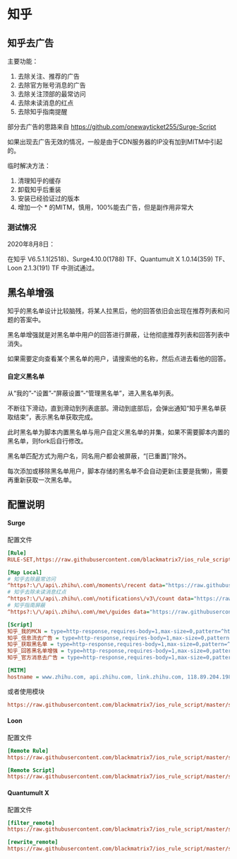 # 知乎

## 知乎去广告

主要功能：

1. 去除关注、推荐的广告
2. 去除官方账号消息的广告
3. 去除关注顶部的最常访问
4. 去除未读消息的红点
5. 去除知乎指南提醒

部分去广告的思路来自 https://github.com/onewayticket255/Surge-Script

如果出现去广告无效的情况，一般是由于CDN服务器的IP没有加到MITM中引起的。

临时解决方法：

1. 清理知乎的缓存
2. 卸载知乎后重装
3. 安装已经验证过的版本
4. 增加一个 * 的MITM，慎用，100%能去广告，但是副作用非常大

### 测试情况

2020年8月8日：

在知乎 V6.5.1.1(2518)、Surge4.10.0(1788) TF、Quantumult X 1.0.14(359) TF、Loon 2.1.3(191) TF 中测试通过。

## 黑名单增强

知乎的黑名单设计比较脑残，将某人拉黑后，他的回答依旧会出现在推荐列表和问题的答案中。

黑名单增强就是对黑名单中用户的回答进行屏蔽，让他彻底推荐列表和回答列表中消失。

如果需要定向查看某个黑名单的用户，请搜索他的名称，然后点进去看他的回答。

#### 自定义黑名单

从“我的”-“设置”-“屏蔽设置”-“管理黑名单”，进入黑名单列表。

不断往下滑动，直到滑动到列表底部。滑动到底部后，会弹出通知“知乎黑名单获取结束”，表示黑名单获取完成。

此时黑名单为脚本内置黑名单与用户自定义黑名单的并集，如果不需要脚本内置的黑名单，则fork后自行修改。

黑名单匹配方式为用户名，同名用户都会被屏蔽，“[已重置]”除外。

每次添加或移除黑名单用户，脚本存储的黑名单不会自动更新(主要是我懒)，需要再重新获取一次黑名单。

## 配置说明

#### Surge

配置文件

```ini
[Rule]
RULE-SET,https://raw.githubusercontent.com/blackmatrix7/ios_rule_script/master/script/zhihu/zhihu_remove_ads.surge,REJECT

[Map Local]
# 知乎去除最常访问
^https?:\/\/api\.zhihu\.com\/moments\/recent data="https://raw.githubusercontent.com/blackmatrix7/ios_rule_script/master/blank.json"
# 知乎去除未读消息红点
^https?:\/\/api\.zhihu\.com\/notifications\/v3\/count data="https://raw.githubusercontent.com/blackmatrix7/ios_rule_script/master/blank.json"
# 知乎指南屏蔽
^https?:\/\/api\.zhihu\.com\/me\/guides data="https://raw.githubusercontent.com/blackmatrix7/ios_rule_script/master/blank.json"

[Script]
知乎_我的MCN = type=http-response,requires-body=1,max-size=0,pattern=^https:\/\/api\.zhihu\.com/people/,script-path=https://raw.githubusercontent.com/blackmatrix7/ios_rule_script/master/script/zhihu/zhihu_plus.js
知乎_信息流去广告 = type=http-response,requires-body=1,max-size=0,pattern=^https:\/\/api\.zhihu\.com/(moments|topstory)/recommend,script-path=https://raw.githubusercontent.com/blackmatrix7/ios_rule_script/master/script/zhihu/zhihu_plus.js
知乎_获取黑名单 = type=http-response,requires-body=1,max-size=0,pattern=^https:\/\/api\.zhihu\.com\/settings\/blocked_users,script-path=https://raw.githubusercontent.com/blackmatrix7/ios_rule_script/master/script/zhihu/zhihu_plus.js
知乎_回答黑名单增强 = type=http-response,requires-body=1,max-size=0,pattern=^https:\/\/api\.zhihu\.com/v4/questions,script-path=https://raw.githubusercontent.com/blackmatrix7/ios_rule_script/master/script/zhihu/zhihu_plus.js
知乎_官方消息去广告 = type=http-response,requires-body=1,max-size=0,pattern=^https:\/\/api\.zhihu\.com\/notifications\/v3\/(message\?|timeline\/entry\/system_message),script-path=https://raw.githubusercontent.com/blackmatrix7/ios_rule_script/master/script/zhihu/zhihu_plus.js

[MITM]
hostname = www.zhihu.com, api.zhihu.com, link.zhihu.com, 118.89.204.198
```

或者使用模块

```ini
https://raw.githubusercontent.com/blackmatrix7/ios_rule_script/master/script/zhihu/zhihu_plus.sgmodule
```

#### Loon

配置文件

```ini
[Remote Rule]
https://raw.githubusercontent.com/blackmatrix7/ios_rule_script/master/script/zhihu/zhihu_remove_ads.loon, policy=REJECT, tag=知乎, enabled=true

[Remote Script]
https://raw.githubusercontent.com/blackmatrix7/ios_rule_script/master/script/zhihu/zhihu_plus.loon, tag=知乎_去广告及黑名单增强, enabled=true
```

#### Quantumult X

配置文件

```ini
[filter_remote]
https://raw.githubusercontent.com/blackmatrix7/ios_rule_script/master/script/zhihu/zhihu_remove_ads.quanx, tag=知乎去广告, force-policy=REJECT, enabled=true

[rewrite_remote]
https://raw.githubusercontent.com/blackmatrix7/ios_rule_script/master/script/zhihu/zhihu_plus.quanx, tag=知乎_去广告及黑名单增强, update-interval=86400, opt-parser=false, enabled=true
```


